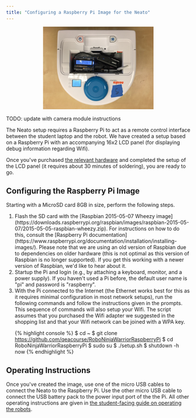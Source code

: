 ```yaml
---
title: "Configuring a Raspberry Pi Image for the Neato"
---
```


<p align="center"> <img src="../website_graphics/neato_overview.jpeg" alt="A picture of a Neato robotic vacuum cleaner with a custom remote control interface based on Raspberry Pi" width="60%" height="60%">
</p>

TODO: update with camera module instructions

The Neato setup requires a Raspberry Pi to act as a remote control interface between the student laptop and the robot. We have created a setup based on a Raspberry Pi with an accompanying 16x2 LCD panel (for displaying debug information regarding Wifi).

Once you've purchased [the relevant hardware](shopping_list) and completed the setup of the LCD panel (it requires about 30 minutes of soldering), you are ready to go.

## Configuring the Raspberry Pi Image

Starting with a MicroSD card 8GB in size, perform the following steps.

<ol>
<li>
Flash the SD card with the [Raspbian 2015-05-07 Wheezy image](https://downloads.raspberrypi.org/raspbian/images/raspbian-2015-05-07/2015-05-05-raspbian-wheezy.zip).  For instructions on how to do this, consult the [Raspberry Pi documentation](https://www.raspberrypi.org/documentation/installation/installing-images/).  Please note that we are using an old version of Raspbian due to dependencies on older hardware (this is not optimal as this version of Raspbian is no longer supported).  If you get this working with a newer version of Raspbian, we'd like to hear about it.</li>

<li>Startup the Pi and login (e.g., by attaching a keyboard, monitor, and a power supply).  If you haven't used a Pi before, the default user name is "pi" and password is "raspberry".</li>

<li>With the Pi connected to the Internet (the Ethernet works best for this as it requires minimal configuration in most network setups), run the following commands and follow the instructions given in the prompts.  This sequence of commands will also setup your Wifi.  The script assumes that you purchased the Wifi adapter we suggested in the shopping list and that your Wifi network can be joined with a WPA key.

{% highlight console %}
$ cd ~
$ git clone https://github.com/qeacourse/RoboNinjaWarriorRaspberryPi
$ cd RoboNinjaWarriorRaspberryPi
$ sudo su
$ ./setup.sh
$ shutdown -h now
{% endhighlight %}
</li>
</ol>

## Operating Instructions

Once you've created the image, use one of the micro USB cables to connect the Neato to the Raspberry Pi.  Use the other micro USB cable to connect the USB battery pack to the power input port of the the Pi.  All other operating instructions are given in [the student-facing guide on operating the robots](meet_your_neato).
